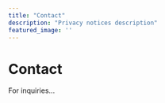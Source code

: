 ```yaml
---
title: "Contact"
description: "Privacy notices description"
featured_image: ''
---
```


# Contact

For inquiries...

